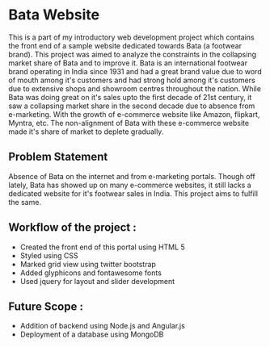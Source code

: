 # Bata Website

This is a part of my introductory web development project which contains the front end of a sample website dedicated towards Bata (a footwear brand). This project was aimed to analyze the constraints in the collapsing market share of Bata and to improve it.
Bata is an international footwear brand operating in India since 1931 and had a great brand value due to word of mouth among it's customers and had strong hold among it's customers due to extensive shops and showroom centres throughout the nation. While Bata was doing great on it's sales upto the first decade of 21st century, it saw a collapsing market share in the second decade due to absence from e-marketing.
With the growth of e-commerce website like Amazon, flipkart, Myntra, etc. The non-alignment of Bata with these e-commerce website made it's share of market to deplete gradually.

## Problem Statement

Absence of Bata on the internet and from e-marketing portals. Though off lately, Bata has showed up on many e-commerce websites, it still lacks a dedicated website for it's footwear sales in India. This project aims to fulfill the same.

## Workflow of the project :

- Created the front end of this portal using HTML 5
- Styled using CSS
- Marked grid view using twitter bootstrap
- Added glyphicons and fontawesome fonts
- Used jquery for layout and slider development

## Future Scope :

- Addition of backend using Node.js and Angular.js
- Deployment of a database using MongoDB

